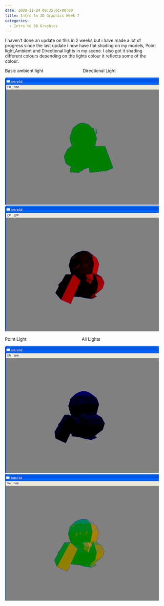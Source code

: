 ```yaml
---
date: 2008-11-24 09:35:01+00:00
title: Intro to 3D Graphics Week 7
categories:
  - Intro to 3D Graphics
---
```


I haven't done an update on this in 2 weeks but i have made a lot of progress since the last update i now have flat shading on my models, Point light,Ambient and Directional lights in my scene. I also got it shading different colours depending on the lights colour it reflects some of the colour.

Basic ambient light                                 Directional Light

[![](/assets/images/ambient.png)](/assets/images/ambient.png)[![](/assets/images/directional.png)](/assets/images/directional.png)

Point Light                                              All Lights

[![](/assets/images/point.png)](/assets/images/point.png)[![](/assets/images/alllights.png)](/assets/images/alllights.png)
